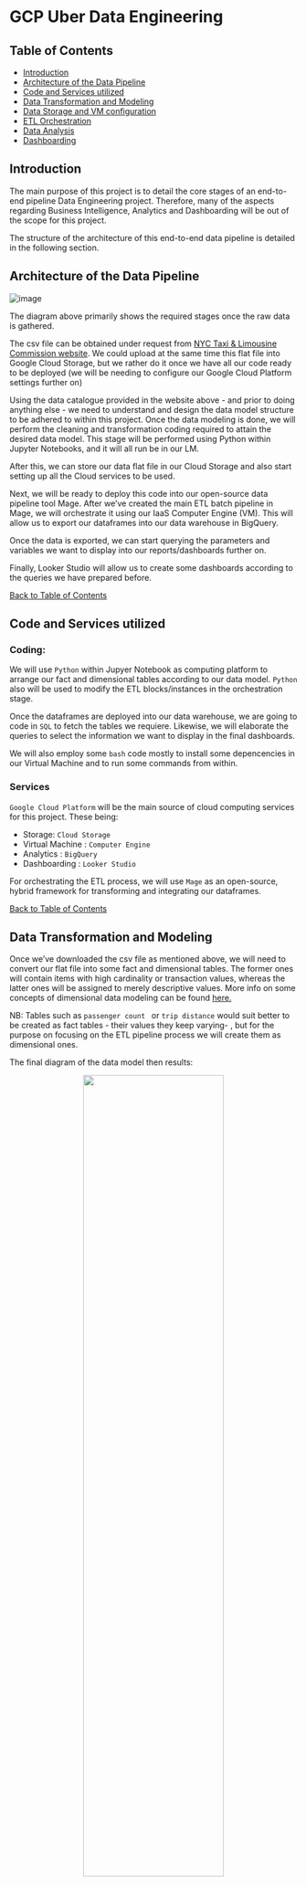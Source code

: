 # GCP Uber Data Engineering 

## Table of Contents

- [Introduction](#introduction)
- [Architecture of the Data Pipeline](#architecture-of-the-data-pipeline)
- [Code and Services utilized](#code-and-services-utilized)
- [Data Transformation and Modeling](#data-transformation-and-modeling)
- [Data Storage and VM configuration](#data-storage-and-vm-configuration)
- [ETL Orchestration](#etl-orchestration)
- [Data Analysis](#data-analysis)
- [Dashboarding](#dashboarding)


## Introduction

The main purpose of this project is to detail the core stages of an end-to-end pipeline Data Engineering project. Therefore, many of the aspects regarding Business Intelligence, Analytics and Dashboarding will be out of the scope for this project.

The structure of the architecture of this end-to-end data pipeline is detailed in the following section. 

## Architecture of the Data Pipeline

![image](https://github.com/GBlanch/Data-Engineering/assets/136500426/9133fc2a-a684-4d97-9260-8792304b2838)

The diagram above primarily shows the required stages once the raw data is gathered.

The csv file can be obtained under request from [NYC Taxi & Limousine Commission website](https://www.nyc.gov/site/tlc/about/request-data.page). We could upload at the same time this flat file into Google Cloud Storage, but we rather do it once we have all our code ready to be deployed (we will be needing to configure our Google Cloud Platform settings further on)

Using the data catalogue provided in the website above - and prior to doing anything else -  we need to understand and design the data model structure to be adhered to within this project.
Once the data modeling is done, we will perform the cleaning and transformation coding required to attain the desired data model. This stage will be performed using Python within Jupyter Notebooks, and it will all run be in our LM.

After this, we can store our data flat file in our Cloud Storage and also start setting up all the Cloud services to be used. 

Next, we will be ready to deploy this code into our open-source data pipeline tool Mage. After we’ve created the main ETL batch pipeline in Mage, we will orchestrate it using our IaaS Computer Engine (VM). This will allow us to export our dataframes into our data warehouse in BigQuery.

Once the data is exported, we can start querying the parameters and variables we want to display into our reports/dashboards further on.

Finally, Looker Studio will allow us to create some dashboards according to the queries we have prepared before.

[Back to Table of Contents](#table-of-contents)

## Code and Services utilized

### Coding:

We will use `Python` within Jupyer Notebook as computing platform to arrange our fact and dimensional tables according to our data model.
`Python` also will be used to modify the ETL blocks/instances in the orchestration stage.

Once the dataframes are deployed into our data warehouse, we are going to code in `SQL` to fetch the tables we requiere. Likewise, we will elaborate the queries to select the information we want to display in the final dashboards. 

We will also employ some `bash` code mostly to install some depencencies in our Virtual Machine and to run some commands from within.

### Services

`Google Cloud Platform` will be the main source of cloud computing services for this project. These being:

+ Storage: `Cloud Storage`
+ Virtual Machine : `Computer Engine`
+ Analytics : `BigQuery`
+ Dashboarding :  `Looker Studio`  

For orchestrating the ETL process, we will use `Mage` as an open-source, hybrid framework for transforming and integrating our dataframes.

[Back to Table of Contents](#table-of-contents)

## Data Transformation and Modeling

Once we’ve downloaded the csv file as mentioned above, we will need to convert our flat file into some fact and dimensional tables. The former ones will contain items with high cardinality or transaction values, whereas the latter ones will be assigned to merely descriptive values. More info on some concepts of dimensional data modeling can be found [here.](https://github.com/GBlanch/Data-Engineering/blob/main/1.Uber%20Data%20Pipeline/Uber%20DE%20Transform%20and%20Model%20(LM).ipynb)


NB: Tables such as `passenger count ` or  `trip distance` would suit better to be created as fact tables - their values they keep varying- , but for the purpose on focusing on the ETL pipeline process we will create them as dimensional ones. 

The final diagram of the data model then results:

<p align="center">
<img src="https://github.com/GBlanch/Data-Engineering/assets/136500426/fa3120af-3d6e-4b44-ac04-8f130a9cd8e8"  width="70%" height="60%">


So now we’re ready to perform all the `cleaning and transformation` work before we deploy this code into Mage. The script with its explanation to the development of this code can be read [`here.`](https://github.com/GBlanch/Data-Engineering/blob/main/1.Uber%20Data%20Pipeline/Uber%20DE%20Transform%20and%20Model%20(LM).ipynb)

[Back to Table of Contents](#table-of-contents)

## Data Storage and VM configuration

Before we store our data flat file into our Cloud Storage, we have to create our Project and Bucket in GCS.

<p align="center">
<img src="https://github.com/GBlanch/Data-Engineering/assets/136500426/a3802e5c-29ab-49e6-a1b9-76b2032c100d=150x50"  width="70%" height="60%">

<img src="https://github.com/GBlanch/Data-Engineering/assets/136500426/1967e5d9-6c86-4c0b-9c61-2908d776c0e5"  width="70%" height="60%">


Once the object is uploaded, in the Permissions tab, we edit access control from `Uniform` to `Fine-grained`. 

<p align="center">
<img src="https://github.com/GBlanch/Data-Engineering/assets/136500426/fb50cce6-381d-4735-a074-b424e8a8582b"  width="40%" height="40%">

Then we go to the object and we add an entry within the `Edit Access` option so that we generate a pubic URL for this object. The next step is to set up the Computer Engine. To do that, we have to create an instance from within it. We need to select the nearest region again, the series and type of our VM as well:

<p align="center">
<img src="https://github.com/GBlanch/Data-Engineering/assets/136500426/f1ba30ed-382b-4961-a591-aea442f408e4"  width="40%" height="40%">

On the firewall section, we must allow HTTP and HTTPS traffic so that we can access it once we deploy our code.
Once the instance is created, to connect to it we just need to directly run the SSH-in-browser without the requisite of downloading any SSH keys.

Once we’re connected to the virtual machine, we run some bash commands to set up the proper environment within it. These are:

    # Update os version and install latest files
    
    	sudo apt-get install update
    
    
    # Install required Python dependencies
    
    	sudo apt-get install python3-distutils
    
    	sudo apt-get install python3-apt
    
    	sudo apt-get install wget
    
    	wget https://bootstrap.pypa.io/get-pip.py
    
    	sudo python3 get-pip.py
    
    # Install Pandas
    
    	sudo pip3 install pandas

Then we set up Mage in our virtual machine and start our project:

    #  Mage installation
    
    	sudo pip3 install mage-ai
    
    # Mage start
    	
    	mage start ude_project	

<p align="center">
<img src="https://github.com/GBlanch/Data-Engineering/assets/136500426/7473b1e4-c5de-4c3f-bfa4-94bf5e69e042" >

We can see at the last line that it is running on the indicated local host 6789. To allow our instance to accept requests from this mentioned port, we need to create a new Firewall Rule :

<p align="center">
<img src="https://github.com/GBlanch/Data-Engineering/assets/136500426/7e53f9ba-96ad-41db-afc4-ffbc468c5348"  width="70%" height="60%">

<p align="center">
<img src="https://github.com/GBlanch/Data-Engineering/assets/136500426/e1cb880c-1fd8-49a4-a609-3f566af24904"  width="70%" height="60%">

And so we have established the connection within mage from our VM.

[Back to Table of Contents](#table-of-contents)

## ETL Orchestration

<p align="center">
<img src="https://github.com/GBlanch/Data-Engineering/assets/136500426/ed3ee179-7db3-408b-bb99-ac6ed97040e1" >


+ Extract: [`uber_de_extract.py`](https://github.com/GBlanch/GCP-Uber-Data-Engineering-project/blob/main/1.Uber%20Data%20Pipeline/orchestration/batch%20pipeline/uber_de_extract.py)


    We pass the URL stored in our bucket so that it directly extracts data from there.  That will allow the pandas 
    dataframe to be pulled from the bucket into this mage instance.

+ Transform: [`uber_de_transform.py`](https://github.com/GBlanch/GCP-Uber-Data-Engineering-project/blob/main/1.Uber%20Data%20Pipeline/orchestration/batch%20pipeline/uber_de_transform.py)
  
  We first import pandas in this instance as well. Next, we insert the [`cleaning and transformation code`](https://github.com/GBlanch/Data-Engineering/blob/main/1.Uber%20Data%20Pipeline/Uber%20DE%20Transform%20and%20Model%20(LM).ipynb) we developed in our LM previously using Jupyer Notebooks.

+ Load:[`uber_de_load.py`](https://github.com/GBlanch/GCP-Uber-Data-Engineering-project/blob/main/1.Uber%20Data%20Pipeline/orchestration/batch%20pipeline/uber_de_load.py)
  
  First off, we need to install the Google Cloud Service packages into our VM:

      # Install Google Cloud Library
    
    	sudo pip3 install google-cloud
    
    	sudo pip3 install google-cloud-bigquery
 
    Then we will need to create an access key so that we can pass the credentials into the default yaml file in the Load block. This key can be 
    downloaded to our LM in json format from the API & Services section in our Google console.
  
  Once the credentials are passed into our Load block in Mage, we create a dataset location within BigQuery. Besides allowing BigQuery to locate the dataframes to be received, this will also allow Mage to acknowledge the destination  of these.

Once the pipeline is successfully executed, we can check the location of these dataframes into the data warehouse BigQuery:

![image](https://github.com/GBlanch/Data-Engineering/assets/136500426/a78b369c-bb25-4c90-973f-830dbc05bc0e)

[Back to Table of Contents](#table-of-contents)

## Data Analysis

Despite the Data Eng. work has been mostly finalized, we proceed to perform some Data Analysis. 
For doing this, we will only pull the columns we want to include in our dashboards by creating specific queries. 

Hence, our new table or 'analytical layer' from which we will build our dashboard is the following:

```SQL 
CREATE OR REPLACE TABLE `uber-data-eng-19sep2023.uber_de_dataset.analytics_table` AS (
  SELECT 
    f.trip_id,
    f.VendorID,
    dt.tpep_pickup_datetime,
    dt.tpep_dropoff_datetime,
    pc.passenger_count,
    t.trip_distance,
    r.rate_code_name,
    p.pickup_latitude,
    p.pickup_longitude,
    d.dropoff_latitude,
    d.dropoff_longitude,
    pay.payment_type_name,
    f.fare_amount,
    f.extra,
    f.tip_amount,
    f.tolls_amount,
    f.total_amount
  FROM `uber-data-eng-19sep2023.uber_de_dataset.fact_table` f
  JOIN `uber-data-eng-19sep2023.uber_de_dataset.datetime_dim` dt  
    ON f.datetime_id = dt.datetime_id
  JOIN `uber-data-eng-19sep2023.uber_de_dataset.passenger_count_dim` pc  
    ON pc.passenger_count_id = f.passenger_count_id  
  JOIN `uber-data-eng-19sep2023.uber_de_dataset.trip_distance_dim` t  
    ON t.trip_distance_id = f.trip_distance_id  
  JOIN `uber-data-eng-19sep2023.uber_de_dataset.rate_code_dim` r 
    ON r.rate_code_id = f.rate_code_id  
  JOIN `uber-data-eng-19sep2023.uber_de_dataset.pickup_location_dim` p 
    ON p.pickup_location_id = f.pickup_location_id
  JOIN `uber-data-eng-19sep2023.uber_de_dataset.dropoff_location_dim` d 
    ON d.dropoff_location_id = f.dropoff_location_id
  JOIN `uber-data-eng-19sep2023.uber_de_dataset.payment_type_dim` pay 
    ON pay.payment_type_id = f.payment_type_id
    )
  ;
```

We notice that we mainly have joined innerly the fact table to the rest of the dimensional tables as the [`data model`](https://github.com/GBlanch/Data-Engineering/assets/136500426/fa3120af-3d6e-4b44-ac04-8f130a9cd8e8) states.

Again, the purpose of this project wasn't to construct many series of queries but to showcase the main stages of a data pipeline using GCP. 
You can see more query developement in other repos, i.e. any of the other [`SQL-weekly-challenges`](https://github.com/GBlanch/SQL-weekly-challenges/blob/main/4.Data%20bank/query_develop/dev_query_4_31AUG23.sql) I elaborated.

[Back to Table of Contents](#table-of-contents)

## Dashboarding

After performing some quick work with Looker Studio, these are the dashboards we came up with:

![image](https://github.com/GBlanch/Data-Engineering/assets/136500426/c9b58269-741e-4a14-b202-d61a76bdf94e)

![image](https://github.com/GBlanch/Data-Engineering/assets/136500426/63b2f374-6f77-4eb5-b0cd-d618cfa15151)

NB: Query for the `Average tip by trip distance` to be reviewed for their absolute values are too high.

![image](https://github.com/GBlanch/Data-Engineering/assets/136500426/ec42e1e0-2f3e-48db-a187-f24675e9f979)




[Back to Table of Contents](#table-of-contents)



